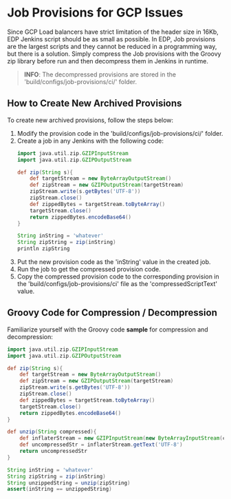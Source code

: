 # Job Provisions for GCP Issues

Since GCP Load balancers have strict limitation of the header size in 16Kb, EDP Jenkins script should be as small as possible.
In EDP, Job provisions are the largest scripts and they cannot be reduced in a programming way, but there is a solution.
Simply compress the Job provisions with the Groovy zip library before run and then decompress them in Jenkins in runtime.

>**INFO**: The decompressed provisions are stored in the 'build/configs/job-provisions/ci/' folder.

## How to Create New Archived Provisions

To create new archived provisions, follow the steps below:

1. Modify the provision code in the 'build/configs/job-provisions/ci/' folder.
2. Create a job in any Jenkins with the following code:
    ```groovy
    import java.util.zip.GZIPInputStream
    import java.util.zip.GZIPOutputStream

    def zip(String s){
	    def targetStream = new ByteArrayOutputStream()
	    def zipStream = new GZIPOutputStream(targetStream)
	    zipStream.write(s.getBytes('UTF-8'))
	    zipStream.close()
	    def zippedBytes = targetStream.toByteArray()
	    targetStream.close()
	    return zippedBytes.encodeBase64()
    }

    String inString = 'whatever'
    String zipString = zip(inString)
    println zipString
    ```
3. Put the new provision code as the 'inString' value in the created job.
4. Run the job to get the compressed provision code.
5. Copy the compressed provision code to the corresponding provision in the 'build/configs/job-provisions/ci' file as the 'compressedScriptText' value.

## Groovy Code for Compression / Decompression

Familiarize yourself with the Groovy code **sample** for compression and decompression:

```groovy
import java.util.zip.GZIPInputStream
import java.util.zip.GZIPOutputStream

def zip(String s){
	def targetStream = new ByteArrayOutputStream()
	def zipStream = new GZIPOutputStream(targetStream)
	zipStream.write(s.getBytes('UTF-8'))
	zipStream.close()
	def zippedBytes = targetStream.toByteArray()
	targetStream.close()
	return zippedBytes.encodeBase64()
}

def unzip(String compressed){
	def inflaterStream = new GZIPInputStream(new ByteArrayInputStream(compressed.decodeBase64()))
    def uncompressedStr = inflaterStream.getText('UTF-8')
    return uncompressedStr
}

String inString = 'whatever'
String zipString = zip(inString)
String unzippedString = unzip(zipString)
assert(inString == unzippedString)

```

